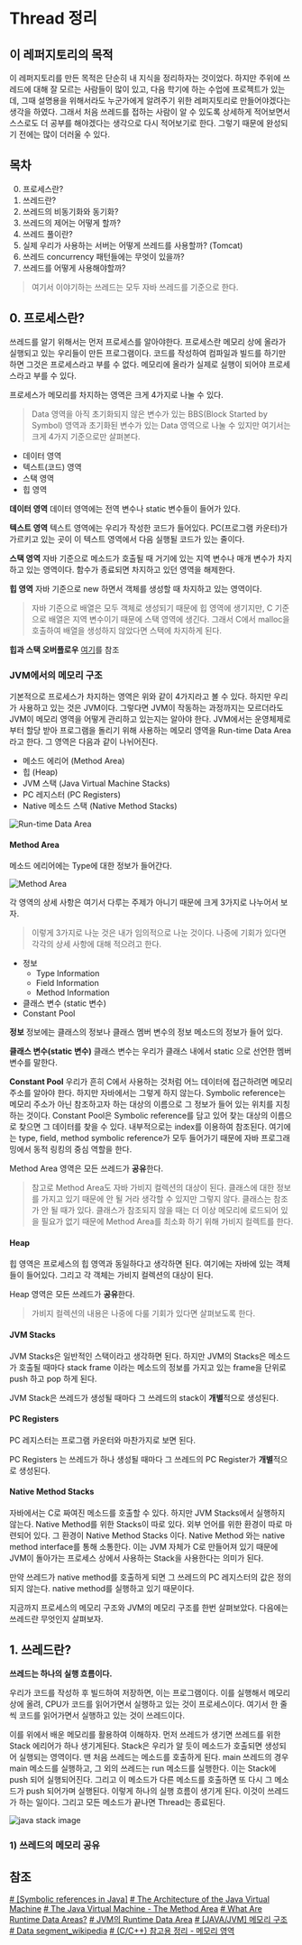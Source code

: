 ﻿# Thread 정리

## 이 레퍼지토리의 목적

 이 레퍼지토리를 만든 목적은 단순히 내 지식을 정리하자는 것이었다. 하지만 주위에 쓰레드에 대해 잘 모르는 사람들이 많이 있고, 다음 학기에 하는 수업에 프로젝트가 있는데, 그때 설명용을 위해서라도 누군가에게 알려주기 위한 레퍼지토리로 만들어야겠다는 생각을 하였다.  그래서 처음 쓰레드를 접하는 사람이 알 수 있도록 상세하게 적어보면서 스스로도 더 공부를 해야겠다는 생각으로 다시 적어보기로 한다. 그렇기 때문에 완성되기 전에는 많이 더러울 수 있다.

## 목차
 0. 프로세스란?
 1. 쓰레드란?
 2. 쓰레드의 비동기화와 동기화?
 3. 쓰레드의 제어는 어떻게 할까?
 4. 쓰레드 풀이란?
 5. 실제 우리가 사용하는 서버는 어떻게 쓰레드를 사용할까? (Tomcat)
 6. 쓰레드 concurrency 패턴들에는 무엇이 있을까?
 7. 쓰레드를 어떻게 사용해야할까?

> 여기서 이야기하는 쓰레드는 모두 자바 쓰레드를 기준으로 한다.

## 0. 프로세스란?

쓰레드를 알기 위해서는 먼저 프로세스를 알아야한다. 프로세스란 메모리 상에 올라가 실행되고 있는 우리들이 만든 프로그램이다. 코드를 작성하여 컴파일과 빌드를 하기만 하면 그것은 프로세스라고 부를 수 없다. 메모리에 올라가 실제로 실행이 되어야 프로세스라고 부를 수 있다.

프로세스가 메모리를 차지하는 영역은 크게 4가지로 나눌 수 있다.

>  Data 영역을 아직 초기화되지 않은 변수가 있는 BBS(Block Started by Symbol) 영역과 초기화된 변수가 있는 Data 영역으로 나눌 수 있지만 여기서는 크게 4가지 기준으로만 살펴본다.
>  
 - 데이터 영역
 - 텍스트(코드) 영역
 - 스택 영역
 - 힙 영역

**데이터 영역**
데이터 영역에는 전역 변수나 static 변수들이 들어가 있다.

**텍스트 영역**
텍스트 영역에는 우리가 작성한 코드가 들어있다. PC(프로그램 카운터)가 가르키고 있는 곳이 이 텍스트 영역에서 다음 실행될 코드가 있는 줄이다.

**스택 영역**
자바 기준으로 메소드가 호출될 때 거기에 있는 지역 변수나 매개 변수가 차지하고 있는 영역이다. 함수가 종료되면 차지하고 있던 영역을 해제한다. 

**힙 영역**
자바 기준으로 new 하면서 객체를 생성할 때 차지하고 있는 영역이다.

> 자바 기준으로 배열은 모두 객체로 생성되기 때문에 힙 영역에 생기지만, C 기준으로 배열은 지역 변수이기 때문에 스택 영역에 생긴다. 그래서 C에서 malloc을 호출하여 배열을 생성하지 않았다면 스택에 차지하게 된다.
> 
**힙과 스택 오버플로우**
[여기](https://github.com/shouwn/Thread/blob/master/basic/stack_heap%20area.md)를 참조


### JVM에서의 메모리 구조

기본적으로 프로세스가 차지하는 영역은 위와 같이 4가지라고 볼 수 있다. 하지만 우리가 사용하고 있는 것은 JVM이다. 그렇다면 JVM이 작동하는 과정까지는 모르더라도 JVM이 메모리 영역을 어떻게 관리하고 있는지는 알아야 한다. JVM에서는 운영체제로부터 할당 받아 프로그램을 돌리기 위해 사용하는 메모리 영역을 Run-time Data Area라고 한다.  그 영역은 다음과 같이 나뉘어진다.

 - 메소드 에리어 (Method Area)
 - 힙 (Heap)
 - JVM 스택 (Java Virtual Machine Stacks)
 - PC 레지스터 (PC Registers)
 - Native 메소드 스택 (Native Method Stacks)

![Run-time Data Area](https://github.com/shouwn/Thread/blob/master/images/Run-time-Data-Area.gif)

#### Method Area

메소드 에리어에는 Type에 대한 정보가 들어간다.

![Method Area](https://github.com/shouwn/Thread/blob/master/images/Method-Area.gif)

각 영역의 상세 사항은 여기서 다루는 주제가 아니기 때문에 크게 3가지로 나누어서 보자. 

> 이렇게 3가지로 나눈 것은 내가 임의적으로 나눈 것이다. 나중에 기회가 있다면 각각의 상세 사항에 대해 적으려고 한다.

 - 정보
	 + Type Information
	 + Field Information
	 + Method Information
 - 클래스 변수 (static 변수)
 - Constant Pool

**정보**
정보에는 클래스의 정보나 클래스 멤버 변수의 정보 메소드의 정보가 들어 있다. 

**클래스 변수(static 변수)**
클래스 변수는 우리가 클래스 내에서 static 으로 선언한 멤버 변수를 말한다.

**Constant Pool**
우리가 흔히 C에서 사용하는 것처럼 어느 데이터에 접근하려면 메모리 주소를 알아야 한다. 하지만 자바에서는 그렇게 하지 않는다. Symbolic reference는 메모리 주소가 아닌 참조하고자 하는 대상의 이름으로 그 정보가 들어 있는 위치를 지칭하는 것이다. Constant Pool은 Symbolic reference를 담고 있어 찾는 대상의 이름으로 찾으면 그 데이터를 찾을 수 있다. 내부적으로는 index를 이용하여 참조된다.  여기에는 type, field, method symbolic reference가 모두 들어가기 때문에 자바 프로그래밍에서 동적 링킹의 중심 역할을 한다.

Method Area 영역은 모든 쓰레드가 **공유**한다.

> 참고로 Method Area도 자바 가비지 컬렉션의 대상이 된다.  클래스에 대한 정보를 가지고 있기 때문에 안 될 거라 생각할 수 있지만 그렇지 않다. 클래스는 참조가 안 될 때가 있다. 클래스가 참조되지 않을 때는 더 이상 메모리에 로드되어 있을 필요가 없기 때문에 Method Area를 최소화 하기 위해 가비지 컬렉트를 한다. 

#### Heap
힙 영역은 프로세스의 힙 영역과 동일하다고 생각하면 된다. 여기에는 자바에 있는 객체들이 들어있다. 그리고 각 객체는 가비지 컬렉션의 대상이 된다.

Heap 영역은 모든 쓰레드가 **공유**한다.

> 가비지 컬렉션의 내용은 나중에 다룰 기회가 있다면 살펴보도록 한다.

#### JVM Stacks
JVM Stacks은 일반적인 스택이라고 생각하면 된다. 하지만 JVM의 Stacks은 메소드가 호출될 때마다 stack frame 이라는 메소드의 정보를 가지고 있는 frame을 단위로 push 하고 pop 하게 된다. 

JVM Stack은 쓰레드가 생성될 때마다 그 쓰레드의 stack이 **개별**적으로 생성된다. 

#### PC Registers
PC 레지스터는 프로그램 카운터와 마찬가지로 보면 된다.

PC Registers 는 쓰레드가 하나 생성될 때마다 그 쓰레드의 PC Register가 **개별**적으로 생성된다. 

#### Native Method Stacks

자바에서는 C로 짜여진 메소드를 호출할 수 있다. 하지만 JVM Stacks에서 실행하지 않는다. Native Method를 위한 Stacks이 따로 있다. 외부 언어를 위한 환경이 따로 마련되어 있다.  그 환경이 Native Method Stacks 이다. Native Method 와는 native method interface를 통해 소통한다. 이는 JVM 자체가 C로 만들어져 있기 때문에 JVM이 돌아가는 프로세스 상에서 사용하는 Stack을 사용한다는 의미가 된다.

만약 쓰레드가 native method를 호출하게 되면 그 쓰레드의 PC 레지스터의 값은 정의되지 않는다. native method를 실행하고 있기 때문이다.

지금까지 프로세스의 메모리 구조와 JVM의 메모리 구조를 한번 살펴보았다. 다음에는 쓰레드란 무엇인지 살펴보자.

## 1. 쓰레드란?

**쓰레드는 하나의 실행 흐름이다.**

우리가 코드를 작성하 후 빌드하여 저장하면, 이는 프로그램이다. 이를 실행해서 메모리 상에 올려, CPU가 코드를 읽어가면서 실행하고 있는 것이 프로세스이다. 여기서 한 줄씩 코드를 읽어가면서 실행하고 있는 것이 쓰레드이다. 

이를 위에서 배운 메모리를 활용하여 이해하자. 먼저 쓰레드가 생기면 쓰레드를 위한 Stack 에리어가 하나 생기게된다. Stack은 우리가 알 듯이 메소드가 호출되면 생성되어 실행되는 영역이다. 맨 처음 쓰레드는 메소드를 호출하게 된다. main 쓰레드의 경우 main 메소드를 실행하고, 그 외의 쓰레드는 run 메소드를 실행한다. 이는 Stack에 push 되어 실행되어진다. 그리고 이 메소드가 다른 메소드를 호출하면 또 다시 그 메소드가 push 되어가며 실행된다. 이렇게 하나의 실행 흐름이 생기게 된다. 이것이 쓰레드가 하는 일이다. 그리고 모든 메소드가 끝나면 Thread는 종료된다.

![java stack image](https://github.com/shouwn/Thread/blob/master/images/Java-Stack.gif)

### 1) 쓰레드의 메모리 공유


## 참조
[# [Symbolic references in Java]](https://stackoverflow.com/questions/17406159/symbolic-references-in-java)
[# The Architecture of the Java Virtual Machine](https://www.artima.com/insidejvm/ed2/jvm2.html)
[# The Java Virtual Machine - The Method Area](https://www.artima.com/insidejvm/ed2/jvm5.html)
[# What Are Runtime Data Areas?](http://www.herongyang.com/JVM/Data-Area-What-Are-Runtime-Data-Areas.html)
[# JVM의 Runtime Data Area](http://www.holaxprogramming.com/2013/07/16/java-jvm-runtime-data-area/)
[# [JAVA/JVM] 메모리 구조](http://stophyun.tistory.com/37)
[# Data segment_wikipedia](https://en.wikipedia.org/wiki/Data_segment)
[# (C/C++) 참고용 정리 - 메모리 영역](https://blog.perfectacle.com/2017/02/09/c-ref-004/)
